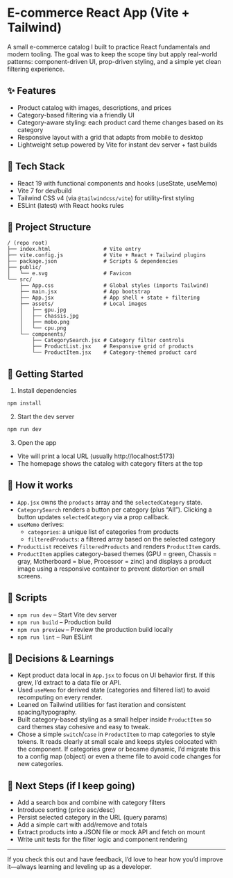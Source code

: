 # E-commerce React App (Vite + Tailwind)

A small e-commerce catalog I built to practice React fundamentals and modern tooling. The goal was to keep the scope tiny but apply real-world patterns: component-driven UI, prop-driven styling, and a simple yet clean filtering experience.

## ✨ Features
- Product catalog with images, descriptions, and prices
- Category-based filtering via a friendly UI
- Category-aware styling: each product card theme changes based on its category
- Responsive layout with a grid that adapts from mobile to desktop
- Lightweight setup powered by Vite for instant dev server + fast builds

## 🧰 Tech Stack
- React 19 with functional components and hooks (useState, useMemo)
- Vite 7 for dev/build
- Tailwind CSS v4 (via `@tailwindcss/vite`) for utility-first styling
- ESLint (latest) with React hooks rules

## 📁 Project Structure
```
/ (repo root)
├── index.html                 # Vite entry
├── vite.config.js             # Vite + React + Tailwind plugins
├── package.json               # Scripts & dependencies
├── public/
│   └── e.svg                  # Favicon
└── src/
    ├── App.css                # Global styles (imports Tailwind)
    ├── main.jsx               # App bootstrap
    ├── App.jsx                # App shell + state + filtering
    ├── assets/                # Local images
    │   ├── gpu.jpg
    │   ├── chassis.jpg
    │   ├── mobo.png
    │   └── cpu.png
    └── components/
        ├── CategorySearch.jsx # Category filter controls
        ├── ProductList.jsx    # Responsive grid of products
        └── ProductItem.jsx    # Category-themed product card
```

## 🚀 Getting Started

1. Install dependencies
```bash
npm install
```

2. Start the dev server
```bash
npm run dev
```

3. Open the app
- Vite will print a local URL (usually http://localhost:5173)
- The homepage shows the catalog with category filters at the top

## 🧩 How it works
- `App.jsx` owns the `products` array and the `selectedCategory` state.
- `CategorySearch` renders a button per category (plus “All”). Clicking a button updates `selectedCategory` via a prop callback.
- `useMemo` derives:
  - `categories`: a unique list of categories from products
  - `filteredProducts`: a filtered array based on the selected category
- `ProductList` receives `filteredProducts` and renders `ProductItem` cards.
- `ProductItem` applies category-based themes (GPU = green, Chassis = gray, Motherboard = blue, Processor = zinc) and displays a product image using a responsive container to prevent distortion on small screens.

## 🧪 Scripts
- `npm run dev` – Start Vite dev server
- `npm run build` – Production build
- `npm run preview` – Preview the production build locally
- `npm run lint` – Run ESLint

## 📝 Decisions & Learnings
- Kept product data local in `App.jsx` to focus on UI behavior first. If this grew, I’d extract to a data file or API.
- Used `useMemo` for derived state (categories and filtered list) to avoid recomputing on every render.
- Leaned on Tailwind utilities for fast iteration and consistent spacing/typography.
- Built category-based styling as a small helper inside `ProductItem` so card themes stay cohesive and easy to tweak.
- Chose a simple `switch`/`case` in `ProductItem` to map categories to style tokens. It reads clearly at small scale and keeps styles colocated with the component. If categories grew or became dynamic, I’d migrate this to a config map (object) or even a theme file to avoid code changes for new categories.

## 🔭 Next Steps (if I keep going)
- Add a search box and combine with category filters
- Introduce sorting (price asc/desc)
- Persist selected category in the URL (query params)
- Add a simple cart with add/remove and totals
- Extract products into a JSON file or mock API and fetch on mount
- Write unit tests for the filter logic and component rendering

---
If you check this out and have feedback, I’d love to hear how you’d improve it—always learning and leveling up as a developer.